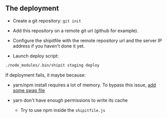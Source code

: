 ## The deployment

- Create a git repository: `git init`

- Add this repository on a remote git url (github for example).

- Configure the shipitfile with the remote repository url and the server IP address if you haven't done it yet.

- Launch deploy script:
```bash
./node_modules/.bin/shipit staging deploy
```

If deployment fails, it maybe because:

- yarn/npm install requires a lot of memory. To bypass this issue, [add some swap file](https://www.cyberciti.biz/faq/linux-add-a-swap-file-howto/)

- yarn don't have enough permissions to write its cache
  - Try to use npm inside the `shipitfile.js`
